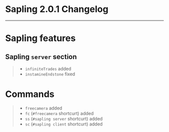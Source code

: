 # Sapling 2.0.1 Changelog

---

# Sapling features
## Sapling `server` section
> - `infiniteTrades` added
> - `instamineEndstone` fixed

# Commands
> - `freecamera` added
> - `fc` (`#freecamera` shortcurt) added
> - `ss` (`#sapling server` shortcurt) added
> - `sc` (`#sapling client` shortcurt) added